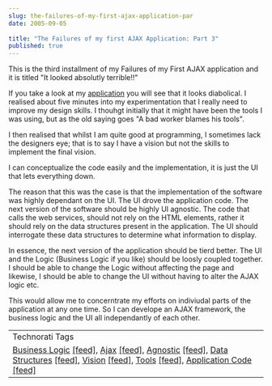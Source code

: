```yaml
---
slug: the-failures-of-my-first-ajax-application-par
date: 2005-09-05
 
title: "The Failures of my first AJAX Application: Part 3"
published: true
---
```

This is the third installment of my Failures of my First AJAX application and it is titled "It looked absolutly terrible!!"<p />If you take a look at my <a href="http://www.kinlan.co.uk/AjaxExperiments/AjaxTag">application</a> you will see that it looks diabolical.  I realised about five minutes into my experimentation that I really need to improve my design skills.  I thouhgt initially that it might have been the tools I was using, but as the old saying goes "A bad worker blames his tools".  <p />I then realised that whilst I am quite good at programming, I sometimes lack the designers eye; that is to say I have a vision but not the skills to implement the final vision.<p />I can conceptualize the code easily and the implementation, it is just the UI that lets everything down.<p />The reason that this was the case is that the implementation of the software was highly dependant on the UI.  The UI drove the application code.  The next version of the software should be highly UI agnostic.  The code that calls the web services, should not rely on the HTML elements, rather it should rely on the data structures present in the application.  The UI should interrogate these data structures to determine what information to display.<p />In essence, the next version of the application should be tierd better.  The UI and the Logic (Business Logic if you like) should be loosly coupled together.  I should be able to change the Logic without affecting the page and likewise, I should be able to change the UI without having to alter the AJAX logic etc.<p />This would allow me to concerntrate my efforts on indiviudal parts of the application at any one time.  So I can develope an AJAX framework, the business logic and the UI all independantly of each other.<p /><table class="TechnoratiHead TagHeader">
<tr><td>Technorati Tags</td></tr>
<tr class="Technorati"><td>
<a href="https://paul.kinlan.me/tags/Business%20Logic" class="Tag" rel="tag">Business Logic</a> <a href="http://feeds.technorati.com/feed/posts/tag/Business%20Logic" class="Tag">[feed]</a>, <a href="https://paul.kinlan.me/tags/Ajax" class="Tag" rel="tag">Ajax</a> <a href="http://feeds.technorati.com/feed/posts/tag/Ajax" class="Tag">[feed]</a>, <a href="https://paul.kinlan.me/tags/Agnostic" class="Tag" rel="tag">Agnostic</a> <a href="http://feeds.technorati.com/feed/posts/tag/Agnostic" class="Tag">[feed]</a>, <a href="https://paul.kinlan.me/tags/Data%20Structures" class="Tag" rel="tag">Data Structures</a> <a href="http://feeds.technorati.com/feed/posts/tag/Data%20Structures" class="Tag">[feed]</a>, <a href="https://paul.kinlan.me/tags/Vision" class="Tag" rel="tag">Vision</a> <a href="http://feeds.technorati.com/feed/posts/tag/Vision" class="Tag">[feed]</a>, <a href="https://paul.kinlan.me/tags/Tools" class="Tag" rel="tag">Tools</a> <a href="http://feeds.technorati.com/feed/posts/tag/Tools" class="Tag">[feed]</a>, <a href="https://paul.kinlan.me/tags/Application%20Code" class="Tag" rel="tag">Application Code</a> <a href="http://feeds.technorati.com/feed/posts/tag/Application%20Code" class="Tag">[feed]</a>
</td></tr>
</table><div class="blogger-post-footer"><img class="posterous_download_image" src="https://blogger.googleusercontent.com/tracker/8109338-112595027359360480?l=www.kinlan.co.uk%2Findex.html" height="1" alt="" width="1" /></div>

